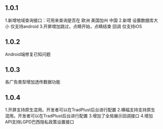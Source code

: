 ## 1.0.1
1.新增地域查询接口：可用来查询是否在 欧洲 美国加州 中国
2.新增 设置数据库大小 仅支持android
3.开屏增加跳过，点睛开始，点睛结束 回调 仅支持iOS
## 1.0.2
Android端修复已知问题
## 1.0.3
各广告类型增加透传数据功能
## 1.0.4
1.开屏支持原生混用。开发者可以在TradPlust后台进行配置
2.横幅支持支持原生混用。开发者可以在TradPlust后台进行配置
3.增加了全局展示回调接口
4.增加API支持LGPD巴西隐私政策设置接口